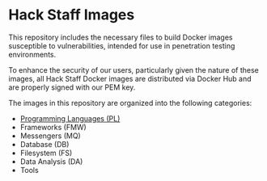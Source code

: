 # Hack Staff Images

This repository includes the necessary files to build Docker images susceptible to vulnerabilities, intended for use in penetration testing environments.

To enhance the security of our users, particularly given the nature of these images, all Hack Staff Docker images are distributed via Docker Hub and are properly signed with our PEM key.

The images in this repository are organized into the following categories:

- [Programming Languages (PL)](pl)
- Frameworks (FMW)
- Messengers (MQ)
- Database (DB)
- Filesystem (FS)
- Data Analysis (DA)
- Tools